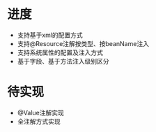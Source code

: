 # 进度
- 支持基于xml的配置方式
- 支持@Resource注解按类型、按beanName注入
- 支持系统属性的配置及注入方式
- 基于字段、基于方法注入级别区分

# 待实现
- @Value注解实现
- 全注解方式实现